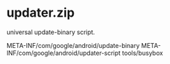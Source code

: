 # updater.zip

universal update-binary script.

META-INF/com/google/android/update-binary
META-INF/com/google/android/updater-script
tools/busybox
